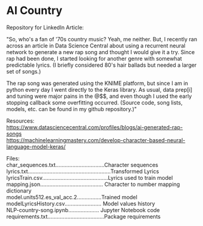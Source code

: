 <h1> AI Country</h1>

Repository for LinkedIn Article:  


"So, who's a fan of '70s country music?  Yeah, me neither.  But, I recently ran across an article in Data Science Central about using a recurrent neural network to generate a new rap song and thought I would give it a try.  Since rap had been done, I started looking for another genre with somewhat predictable lyrics.  (I briefly considered 80's hair ballads but needed a larger set of songs.)  

The rap song was generated using the KNIME platform, but since I am in python every day I went directly to the Keras library.  As usual, data prep[i] and tuning were major pains in the @$$, and even though I used the early stopping callback some overfitting occurred.  (Source code, song lists, models, etc. can be found in my github repository.)"





Resources:<br>
https://www.datasciencecentral.com/profiles/blogs/ai-generated-rap-songs<br>
https://machinelearningmastery.com/develop-character-based-neural-language-model-keras/<br>


Files:<br>
char_sequences.txt................................Character sequences<br>
lyrics.txt......................................................Transformed Lyrics<br>
lyricsTrain.csv...........................................Lyrics used to train model<br>
mapping.json.........................................              Character to number mapping dictionary<br>
model.units512.es_val_acc.2................Trained model<br>
modelLyricsHistory.csv........................   Model values history<br>
NLP-country-song.ipynb....................   Jupyter Notebook code<br>
requirements.txt.....................................Package requirements<br>



